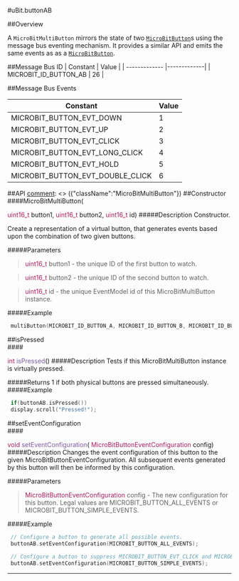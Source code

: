 #uBit.buttonAB

##Overview

A `MicroBitMultiButton` mirrors the state of two [`MicroBitButton`](button.md)s
using the message bus eventing mechanism. It provides a similar API and emits
the same events as as a [`MicroBitButton`](button.md).


##Message Bus ID
| Constant | Value |
| ------------- |-------------|
| MICROBIT_ID_BUTTON_AB | 26 |

##Message Bus Events

| Constant | Value |
| ------------- |-------------|
| MICROBIT_BUTTON_EVT_DOWN | 1 |
| MICROBIT_BUTTON_EVT_UP | 2 |
| MICROBIT_BUTTON_EVT_CLICK | 3 |
| MICROBIT_BUTTON_EVT_LONG_CLICK | 4 |
| MICROBIT_BUTTON_EVT_HOLD | 5 |
| MICROBIT_BUTTON_EVT_DOUBLE_CLICK | 6 |

##API
[comment]: <> ({"className":"MicroBitMultiButton"})
##Constructor
<br/>
####MicroBitMultiButton( <div style='color:#a71d5d; display:inline-block'>uint16_t</div> button1,  <div style='color:#a71d5d; display:inline-block'>uint16_t</div> button2,  <div style='color:#a71d5d; display:inline-block'>uint16_t</div> id)
#####Description
Constructor.  

 Create a representation of a virtual button, that generates events based upon the combination of two given buttons.  

 


#####Parameters

>  <div style='color:#a71d5d; display:inline-block'>uint16_t</div> button1 - the unique ID of the first button to watch.

>  <div style='color:#a71d5d; display:inline-block'>uint16_t</div> button2 - the unique ID of the second button to watch.

>  <div style='color:#a71d5d; display:inline-block'>uint16_t</div> id - the unique  EventModel  id of this  MicroBitMultiButton  instance.
#####Example
```cpp
 multiButton(MICROBIT_ID_BUTTON_A, MICROBIT_ID_BUTTON_B, MICROBIT_ID_BUTTON_AB); 
```
##isPressed
<br/>
####<div style='color:#a71d5d; display:inline-block'>int</div> <div style='color:#795da3; display:inline-block'>isPressed</div>()
#####Description
Tests if this  MicroBitMultiButton  instance is virtually pressed.  

 


#####Returns
1 if both physical buttons are pressed simultaneously.
#####Example
```cpp
 if(buttonAB.isPressed()) 
 display.scroll("Pressed!"); 
```
##setEventConfiguration
<br/>
####<div style='color:#a71d5d; display:inline-block'>void</div> <div style='color:#795da3; display:inline-block'>setEventConfiguration</div>( <div style='color:#a71d5d; display:inline-block'>MicroBitButtonEventConfiguration</div> config)
#####Description
Changes the event configuration of this button to the given MicroBitButtonEventConfiguration. All subsequent events generated by this button will then be informed by this configuration.  

 


#####Parameters

>  <div style='color:#a71d5d; display:inline-block'>MicroBitButtonEventConfiguration</div> config - The new configuration for this button. Legal values are MICROBIT_BUTTON_ALL_EVENTS or MICROBIT_BUTTON_SIMPLE_EVENTS.
#####Example
```cpp
 // Configure a button to generate all possible events. 
 buttonAB.setEventConfiguration(MICROBIT_BUTTON_ALL_EVENTS); 
 
 // Configure a button to suppress MICROBIT_BUTTON_EVT_CLICK and MICROBIT_BUTTON_EVT_LONG_CLICK events. 
 buttonAB.setEventConfiguration(MICROBIT_BUTTON_SIMPLE_EVENTS); 
```
____
[comment]: <> ({"end":"MicroBitMultiButton"})
